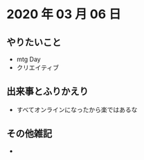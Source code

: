 # 2020 年 03 月 06 日

## やりたいこと

- mtg Day
- クリエイティブ

## 出来事とふりかえり

- すべてオンラインになったから楽ではあるな

## その他雑記

-
